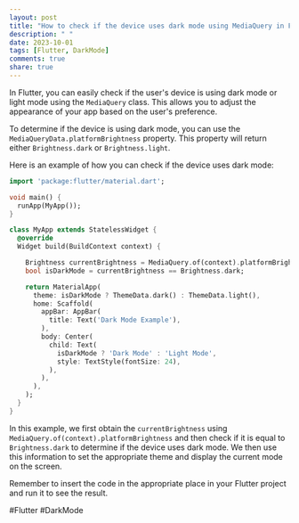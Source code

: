 ```yaml
---
layout: post
title: "How to check if the device uses dark mode using MediaQuery in Flutter?"
description: " "
date: 2023-10-01
tags: [Flutter, DarkMode]
comments: true
share: true
---
```


In Flutter, you can easily check if the user's device is using dark mode or light mode using the `MediaQuery` class. This allows you to adjust the appearance of your app based on the user's preference.

To determine if the device is using dark mode, you can use the `MediaQueryData.platformBrightness` property. This property will return either `Brightness.dark` or `Brightness.light`. 

Here is an example of how you can check if the device uses dark mode:

```dart
import 'package:flutter/material.dart';

void main() {
  runApp(MyApp());
}

class MyApp extends StatelessWidget {
  @override
  Widget build(BuildContext context) {

    Brightness currentBrightness = MediaQuery.of(context).platformBrightness;
    bool isDarkMode = currentBrightness == Brightness.dark;

    return MaterialApp(
      theme: isDarkMode ? ThemeData.dark() : ThemeData.light(),
      home: Scaffold(
        appBar: AppBar(
          title: Text('Dark Mode Example'),
        ),
        body: Center(
          child: Text(
            isDarkMode ? 'Dark Mode' : 'Light Mode',
            style: TextStyle(fontSize: 24),
          ),
        ),
      ),
    );
  }
}
```

In this example, we first obtain the `currentBrightness` using `MediaQuery.of(context).platformBrightness` and then check if it is equal to `Brightness.dark` to determine if the device uses dark mode. We then use this information to set the appropriate theme and display the current mode on the screen.

Remember to insert the code in the appropriate place in your Flutter project and run it to see the result.

#Flutter #DarkMode